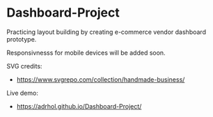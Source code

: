 # Dashboard-Project

Practicing layout building by creating e-commerce vendor dashboard prototype.


Responsivnesss for mobile devices will be added soon. 

SVG credits: 
- https://www.svgrepo.com/collection/handmade-business/ 



Live demo: 
- https://adrhol.github.io/Dashboard-Project/